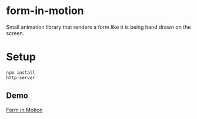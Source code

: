 # form-in-motion
Small animation library that renders a form like it is being hand drawn on the screen.

# Setup
```
npm install
http-server
```

## Demo
[Form in Motion](https://github.com/user-attachments/assets/d869fc5d-36ac-4919-a6d8-cfc980db0419)
